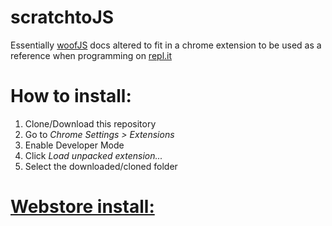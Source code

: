 # scratchtoJS
Essentially [woofJS](https://github.com/stevekrouse/WoofJS) docs altered to fit in a chrome extension to be used as a reference when programming on [repl.it](https://repl.it) 

# How to install:
1. Clone/Download this repository
2. Go to _Chrome Settings > Extensions_
3. Enable Developer Mode
4. Click _Load unpacked extension..._
5. Select the downloaded/cloned folder

# [Webstore install:](https://chrome.google.com/webstore/detail/scratch-to-javascript/ljfhfpmjfakpjcpgmjpfgjoedkljeeln)
